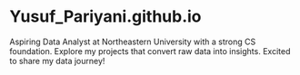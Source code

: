 # Yusuf_Pariyani.github.io
Aspiring Data Analyst at Northeastern University with a strong CS foundation. Explore my projects that convert raw data into insights. Excited to share my data journey! 
